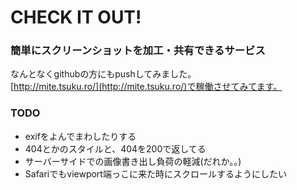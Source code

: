 # CHECK IT OUT!
### 簡単にスクリーンショットを加工・共有できるサービス

なんとなくgithubの方にもpushしてみました。  
[http://mite.tsuku.ro/](http://mite.tsuku.ro/)で稼働させてみてます。

### TODO
- exifをよんでまわしたりする
- 404とかのスタイルと、404を200で返してる
- サーバーサイドでの画像書き出し負荷の軽減(だれか。。)
- Safariでもviewport端っこに来た時にスクロールするようにしたい
